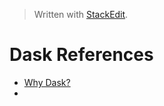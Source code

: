 > Written with [StackEdit](https://stackedit.io/).

# Dask References

- [Why Dask?](https://docs.dask.org/en/latest/why.html)
- []()
<!--stackedit_data:
eyJoaXN0b3J5IjpbOTkzMjM1MDc5XX0=
-->